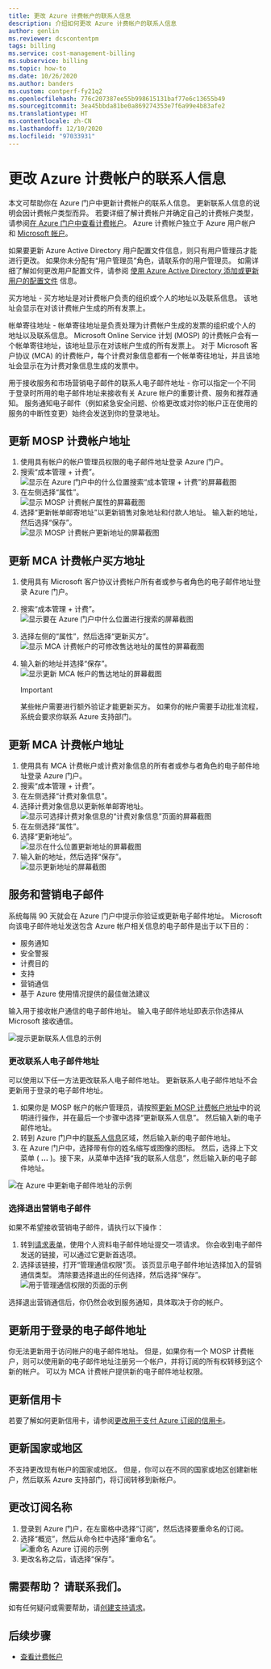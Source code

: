 ```yaml
---
title: 更改 Azure 计费帐户的联系人信息
description: 介绍如何更改 Azure 计费帐户的联系人信息
author: genlin
ms.reviewer: dcscontentpm
tags: billing
ms.service: cost-management-billing
ms.subservice: billing
ms.topic: how-to
ms.date: 10/26/2020
ms.author: banders
ms.custom: contperf-fy21q2
ms.openlocfilehash: 776c207387ee55b998615131baf77e6c13655b49
ms.sourcegitcommit: 3ea45bbda81be0a869274353e7f6a99e4b83afe2
ms.translationtype: HT
ms.contentlocale: zh-CN
ms.lasthandoff: 12/10/2020
ms.locfileid: "97033931"
---
```

# <a name="change-contact-information-for-an-azure-billing-account"></a>更改 Azure 计费帐户的联系人信息

本文可帮助你在 Azure 门户中更新计费帐户的联系人信息。 更新联系人信息的说明会因计费帐户类型而异。 若要详细了解计费帐户并确定自己的计费帐户类型，请参阅[在 Azure 门户中查看计费帐户](view-all-accounts.md)。 Azure 计费帐户独立于 Azure 用户帐户和 [Microsoft 帐户](https://account.microsoft.com/)。

如果要更新 Azure Active Directory 用户配置文件信息，则只有用户管理员才能进行更改。 如果你未分配有“用户管理员”角色，请联系你的用户管理员。 如需详细了解如何更改用户配置文件，请参阅 [使用 Azure Active Directory 添加或更新用户的配置文件](../../active-directory/fundamentals/active-directory-users-profile-azure-portal.md) 信息。

买方地址 - 买方地址是对计费帐户负责的组织或个人的地址以及联系信息。 该地址会显示在对该计费帐户生成的所有发票上。

帐单寄往地址 - 帐单寄往地址是负责处理为计费帐户生成的发票的组织或个人的地址以及联系信息。 Microsoft Online Service 计划 (MOSP) 的计费帐户会有一个帐单寄往地址，该地址显示在对该帐户生成的所有发票上。 对于 Microsoft 客户协议 (MCA) 的计费帐户，每个计费对象信息都有一个帐单寄往地址，并且该地址会显示在为计费对象信息生成的发票中。

用于接收服务和市场营销电子邮件的联系人电子邮件地址 - 你可以指定一个不同于登录时所用的电子邮件地址来接收有关 Azure 帐户的重要计费、服务和推荐通知。 服务通知电子邮件（例如紧急安全问题、价格更改或对你的帐户正在使用的服务的中断性变更）始终会发送到你的登录地址。

## <a name="update-an-mosp-billing-account-address"></a>更新 MOSP 计费帐户地址

1. 使用具有帐户的帐户管理员权限的电子邮件地址登录 Azure 门户。
1. 搜索“成本管理 + 计费”。  
    ![显示在 Azure 门户中的什么位置搜索“成本管理 + 计费”的屏幕截图](./media/change-azure-account-profile/search-cmb.png)
1. 在左侧选择“属性”。  
    ![显示 MOSP 计费帐户属性的屏幕截图](./media/change-azure-account-profile/update-contact-information-select-properties.png)
1. 选择“更新帐单邮寄地址”以更新销售对象地址和付款人地址。 输入新的地址，然后选择“保存”。  
    ![显示 MOSP 计费帐户更新地址的屏幕截图](./media/change-azure-account-profile/update-contact-information-mosp.png)

## <a name="update-an-mca-billing-account-sold-to-address"></a>更新 MCA 计费帐户买方地址

1. 使用具有 Microsoft 客户协议计费帐户所有者或参与者角色的电子邮件地址登录 Azure 门户。
1. 搜索“成本管理 + 计费”。  
    ![显示要在 Azure 门户中什么位置进行搜索的屏幕截图](./media/change-azure-account-profile/search-cmb.png)
1. 选择左侧的“属性”，然后选择“更新买方”。  
    ![显示 MCA 计费帐户的可修改售达地址的属性的屏幕截图](./media/change-azure-account-profile/update-sold-to-list-properties-mca.png)
1. 输入新的地址并选择“保存”。  
    ![显示更新 MCA 帐户的售达地址的屏幕截图](./media/change-azure-account-profile/update-sold-to-save-mca.png)

    > [!IMPORTANT]
    > 某些帐户需要进行额外验证才能更新买方。 如果你的帐户需要手动批准流程，系统会要求你联系 Azure 支持部门。

## <a name="update-an-mca-billing-account-address"></a>更新 MCA 计费帐户地址

1. 使用具有 MCA 计费帐户或计费对象信息的所有者或参与者角色的电子邮件地址登录 Azure 门户。
1. 搜索“成本管理 + 计费”。  
1. 在左侧选择“计费对象信息”。
1. 选择计费对象信息以更新帐单邮寄地址。  
    ![显示可选择计费对象信息的“计费对象信息”页面的屏幕截图](./media/change-azure-account-profile/update-bill-to-list-profiles-mca.png)
1. 在左侧选择“属性”。
1. 选择“更新地址”。  
    ![显示在什么位置更新地址的屏幕截图](./media/change-azure-account-profile/update-bill-to-list-properties-mca.png)
1. 输入新的地址，然后选择“保存”。  
    ![显示更新地址的屏幕截图](./media/change-azure-account-profile/update-bill-to-save-mca.png)

## <a name="service-and-marketing-emails"></a>服务和营销电子邮件

系统每隔 90 天就会在 Azure 门户中提示你验证或更新电子邮件地址。 Microsoft 向该电子邮件地址发送包含 Azure 帐户相关信息的电子邮件是出于以下目的：

- 服务通知
- 安全警报
- 计费目的
- 支持
- 营销通信
- 基于 Azure 使用情况提供的最佳做法建议

输入用于接收帐户通信的电子邮件地址。 输入电子邮件地址即表示你选择从 Microsoft 接收通信。

![提示更新联系人信息的示例](./media/change-azure-account-profile/update-contact-information.png)

### <a name="change-your-contact-email-address"></a>更改联系人电子邮件地址

可以使用以下任一方法更改联系人电子邮件地址。 更新联系人电子邮件地址不会更新用于登录的电子邮件地址。

1. 如果你是 MOSP 帐户的帐户管理员，请按照[更新 MOSP 计费帐户地址](#update-an-mosp-billing-account-address)中的说明进行操作，并在最后一个步骤中选择“更新联系人信息”。 然后输入新的电子邮件地址。
1. 转到 Azure 门户中的[联系人信息](https://portal.azure.com/#blade/HubsExtension/ContactInfoBlade)区域，然后输入新的电子邮件地址。 
1. 在 Azure 门户中，选择带有你的姓名缩写或图像的图标。 然后，选择上下文菜单 ( **...** )。接下来，从菜单中选择“我的联系人信息”，然后输入新的电子邮件地址。

![在 Azure 中更新电子邮件地址的示例](./media/change-azure-account-profile/azure-contact-information.png)

### <a name="opt-out-of-marketing-emails"></a>选择退出营销电子邮件

如果不希望接收营销电子邮件，请执行以下操作：

1. 转到[请求表单](https://account.microsoft.com/profile/permissions-link-request)，使用个人资料电子邮件地址提交一项请求。 你会收到电子邮件发送的链接，可以通过它更新首选项。
1. 选择该链接，打开“管理通信权限”页。 该页显示电子邮件地址选择加入的营销通信类型。 清除要选择退出的任何选择，然后选择“保存”。  
    ![用于管理通信权限的页面的示例](./media/change-azure-account-profile/manage-communication-permissions.png)

选择退出营销通信后，你仍然会收到服务通知，具体取决于你的帐户。

## <a name="update-the-email-address-that-you-sign-in-with"></a>更新用于登录的电子邮件地址

你无法更新用于访问帐户的电子邮件地址。 但是，如果你有一个 MOSP 计费帐户，则可以使用新的电子邮件地址注册另一个帐户，并将订阅的所有权转移到这个新的帐户。 可以为 MCA 计费帐户提供新的电子邮件地址权限。

## <a name="update-your-credit-card"></a>更新信用卡

若要了解如何更新信用卡，请参阅[更改用于支付 Azure 订阅的信用卡](change-credit-card.md)。

## <a name="update-your-country-or-region"></a>更新国家或地区

不支持更改现有帐户的国家或地区。 但是，你可以在不同的国家或地区创建新帐户，然后联系 Azure 支持部门，将订阅转移到新帐户。

## <a name="change-the-subscription-name"></a>更改订阅名称

1. 登录到 Azure 门户，在左窗格中选择“订阅”，然后选择要重命名的订阅。
1. 选择“概览”，然后从命令栏中选择“重命名”。   
    ![重命名 Azure 订阅的示例](./media/change-azure-account-profile/rename-sub.png)
1. 更改名称之后，请选择“保存”。

## <a name="need-help-contact-us"></a>需要帮助？ 请联系我们。

如有任何疑问或需要帮助，请[创建支持请求](https://go.microsoft.com/fwlink/?linkid=2083458)。

## <a name="next-steps"></a>后续步骤

- [查看计费帐户](view-all-accounts.md)
